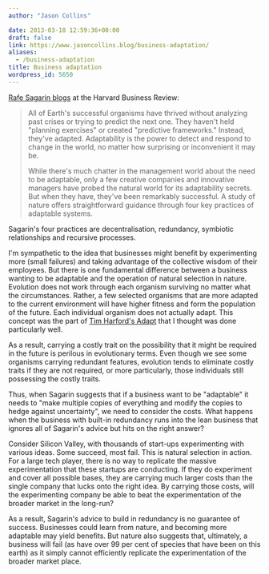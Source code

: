 ```yaml
---
author: "Jason Collins"

date: 2013-03-18 12:59:36+00:00
draft: false
link: https://www.jasoncollins.blog/business-adaptation/
aliases:
  - /business-adaptation
title: Business adaptation
wordpress_id: 5650
---
```


[Rafe Sagarin blogs](http://blogs.hbr.org/cs/2013/03/to_become_more_adaptable_take.html) at the Harvard Business Review:


<blockquote>All of Earth's successful organisms have thrived without analyzing past crises or trying to predict the next one. They haven't held "planning exercises" or created "predictive frameworks." Instead, they've adapted. Adaptability is the power to detect and respond to change in the world, no matter how surprising or inconvenient it may be.

While there's much chatter in the management world about the need to be adaptable, only a few creative companies and innovative managers have probed the natural world for its adaptability secrets. But when they have, they've been remarkably successful. A study of nature offers straightforward guidance through four key practices of adaptable systems.</blockquote>


Sagarin's four practices are decentralisation, redundancy, symbiotic relationships and recursive processes.

I'm sympathetic to the idea that businesses might benefit by experimenting more (small failures) and taking advantage of the collective wisdom of their employees. But there is one fundamental difference between a business wanting to be adaptable and the operation of natural selection in nature. Evolution does not work through each organism surviving no matter what the circumstances. Rather, a few selected organisms that are more adapted to the current environment will have higher fitness and form the population of the future. Each individual organism does not actually adapt. This concept was the part of [Tim Harford's Adapt](https://www.jasoncollins.blog/harfords-adapt-why-success-always-starts-with-failure/) that I thought was done particularly well.

As a result, carrying a costly trait on the possibility that it might be required in the future is perilous in evolutionary terms. Even though we see some organisms carrying redundant features, evolution tends to eliminate costly traits if they are not required, or more particularly, those individuals still possessing the costly traits.

Thus, when Sagarin suggests that if a business want to be "adaptable" it needs to "make multiple copies of everything and modify the copies to hedge against uncertainty", we need to consider the costs. What happens when the business with built-in redundancy runs into the lean business that ignores all of Sagarin's advice but hits on the right answer?

Consider Silicon Valley, with thousands of start-ups experimenting with various ideas. Some succeed, most fail. This is natural selection in action. For a large tech player, there is no way to replicate the massive experimentation that these startups are conducting. If they do experiment and cover all possible bases, they are carrying much larger costs than the single company that lucks onto the right idea. By carrying those costs, will the experimenting company be able to beat the experimentation of the broader market in the long-run?

As a result, Sagarin's advice to build in redundancy is no guarantee of success. Businesses could learn from nature, and becoming more adaptable may yield benefits. But nature also suggests that, ultimately, a business will fail (as have over 99 per cent of species that have been on this earth) as it simply cannot efficiently replicate the experimentation of the broader market place.
